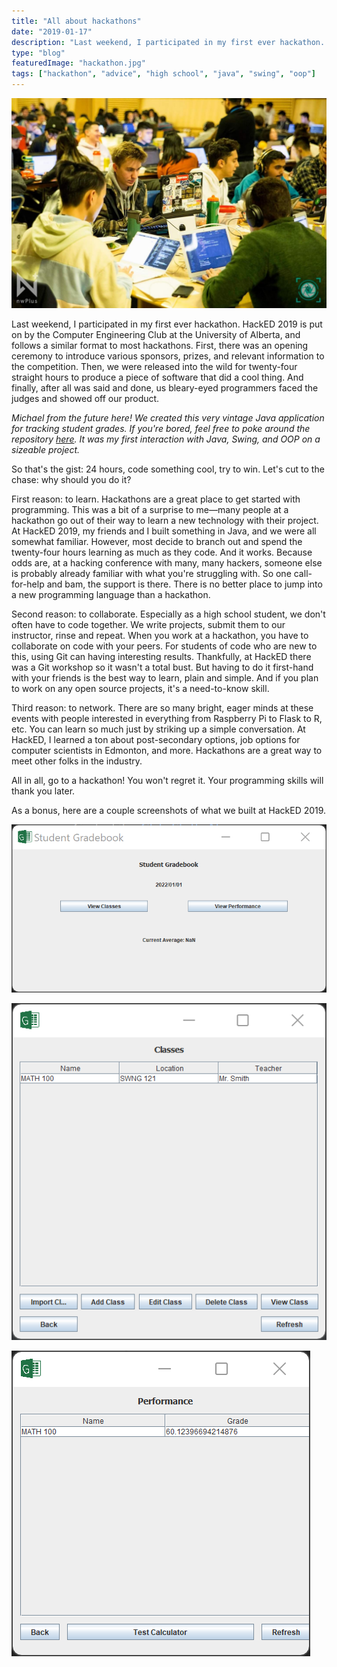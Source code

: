 ```yaml
---
title: "All about hackathons"
date: "2019-01-17"
description: "Last weekend, I participated in my first ever hackathon. HackED 2019 is put on by the Computer Engineering Club at the University of Alberta, and follows a similar format to most hackathons. Here's why the experience was so great, and why should should start attending!"
type: "blog"
featuredImage: "hackathon.jpg"
tags: ["hackathon", "advice", "high school", "java", "swing", "oop"]
---
```


![Hacking away at nwPlus 2019](hackathon.jpg "Hacking away at nwPlus 2019")

Last weekend, I participated in my first ever hackathon. HackED 2019 is put on by the Computer Engineering Club at the University of Alberta, and follows a similar format to most hackathons. First, there was an opening ceremony to introduce various sponsors, prizes, and relevant information to the competition. Then, we were released into the wild for twenty-four straight hours to produce a piece of software that did a cool thing. And finally, after all was said and done, us bleary-eyed programmers faced the judges and showed off our product.

_Michael from the future here! We created this very vintage Java application for tracking student grades. If you're bored, feel free to poke around the repository [here](https://github.com/michaelfromyeg/student-gradebook). It was my first interaction with Java, Swing, and OOP on a sizeable project._

So that's the gist: 24 hours, code something cool, try to win. Let's cut to the chase: why should you do it?

First reason: to learn. Hackathons are a great place to get started with programming. This was a bit of a surprise to me—many people at a hackathon go out of their way to learn a new technology with their project. At HackED 2019, my friends and I built something in Java, and we were all somewhat familiar. However, most decide to branch out and spend the twenty-four hours learning as much as they code. And it works. Because odds are, at a hacking conference with many, many hackers, someone else is probably already familiar with what you're struggling with. So one call-for-help and bam, the support is there. There is no better place to jump into a new programming language than a hackathon.

Second reason: to collaborate. Especially as a high school student, we don't often have to code together. We write projects, submit them to our instructor, rinse and repeat. When you work at a hackathon, you have to collaborate on code with your peers. For students of code who are new to this, using Git can having interesting results. Thankfully, at HackED there was a Git workshop so it wasn't a total bust. But having to do it first-hand with your friends is the best way to learn, plain and simple. And if you plan to work on any open source projects, it's a need-to-know skill.

Third reason: to network. There are so many bright, eager minds at these events with people interested in everything from Raspberry Pi to Flask to R, etc. You can learn so much just by striking up a simple conversation. At HackED, I learned a ton about post-secondary options, job options for computer scientists in Edmonton, and more. Hackathons are a great way to meet other folks in the industry.

All in all, go to a hackathon! You won't regret it. Your programming skills will thank you later.

As a bonus, here are a couple screenshots of what we built at HackED 2019.

![The homepage of the application](homepage.png "The homepage of the app")

![Detailed class performance](classes.png "Detailed class performance")

![Viewing your performance for all classes](performance.png "Viewing your performance for all classes")
